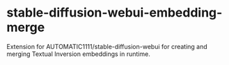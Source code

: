 # stable-diffusion-webui-embedding-merge
Extension for AUTOMATIC1111/stable-diffusion-webui for creating and merging Textual Inversion embeddings in runtime.
